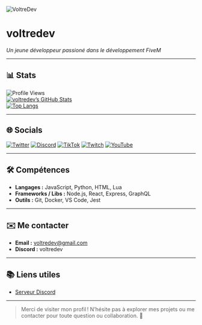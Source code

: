 <!-- Bannière en haut (tu peux remplacer l'URL par celle de ton image/bannière perso) -->
![VoltreDev](https://raw.githubusercontent.com/voltredev/voltredev/main/voltre.png)


# voltredev  
*Un jeune développeur passioné dans le développement FiveM*

---

## 📊 Stats  
<!-- Affiche le nombre de vues, d’étoiles, commits, PR, issues, langage → config GitHub Readme Stats -->
![Profile Views](https://komarev.com/ghpvc/?username=voltredev&color=blue)  
[![voltredev’s GitHub Stats](https://github-readme-stats.vercel.app/api?username=voltredev&show_icons=true&theme=dark&hide_border=true)](https://github.com/voltredev)  
[![Top Langs](https://github-readme-stats.vercel.app/api/top-langs/?username=voltredev&layout=compact&langs_count=6&theme=dark&hide_border=true)](https://github.com/voltredev)

---

## 🌐 Socials  
<!-- Badges pour tes réseaux sociaux, personnalise les liens -->
[![Twitter](https://img.shields.io/badge/Twitter-1DA1F2?style=for-the-badge&logo=twitter&logoColor=white)](https://x.com/voltredev)  [![Discord](https://img.shields.io/badge/Discord-%237289DA.svg?logo=discord&logoColor=white)](https://discord.gg/voltre) [![TikTok](https://img.shields.io/badge/TikTok-%23000000.svg?logo=TikTok&logoColor=white)](https://tiktok.com/@voltredev) [![Twitch](https://img.shields.io/badge/Twitch-%239146FF.svg?logo=Twitch&logoColor=white)](https://twitch.tv/voltredev) [![YouTube](https://img.shields.io/badge/YouTube-%23FF0000.svg?logo=YouTube&logoColor=white)](https://youtube.com/@voltredev)

---

## 🛠️ Compétences  
- **Langages :** JavaScript, Python, HTML, Lua  
- **Frameworks / Libs :** Node.js, React, Express, GraphQL  
- **Outils :** Git, Docker, VS Code, Jest

---

## ✉️ Me contacter  
- **Email :** [voltredev@gmail.com](mailto:voltredev@gmail.com)  
- **Discord :** voltredev  

---

## 📚 Liens utiles   
- [Serveur Discord](https://discord.gg/voltre)

---

> Merci de visiter mon profil ! N’hésite pas à explorer mes projets ou me contacter pour toute question ou collaboration. 🚀
